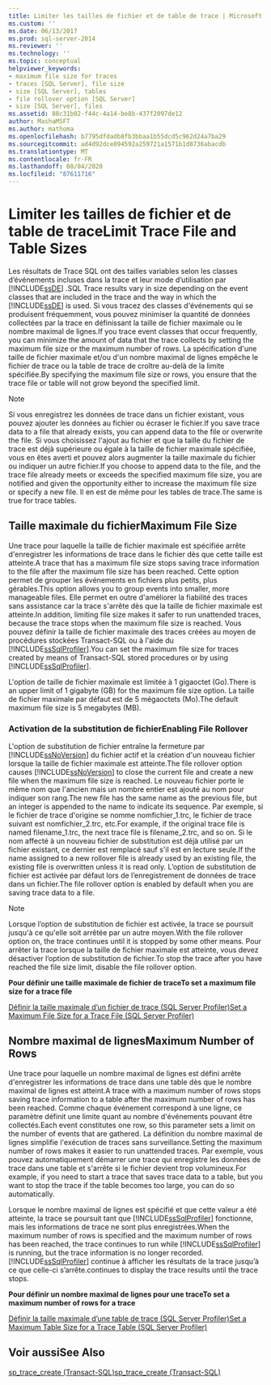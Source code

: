 ```yaml
---
title: Limiter les tailles de fichier et de table de trace | Microsoft Docs
ms.custom: ''
ms.date: 06/13/2017
ms.prod: sql-server-2014
ms.reviewer: ''
ms.technology: ''
ms.topic: conceptual
helpviewer_keywords:
- maximum file size for traces
- traces [SQL Server], file size
- size [SQL Server], tables
- file rollover option [SQL Server]
- size [SQL Server], files
ms.assetid: 88c31b02-f44c-4a14-be8b-437f2097de12
author: MashaMSFT
ms.author: mathoma
ms.openlocfilehash: b7795dfdadb8fb3bbaa1b55dcd5c962d24a7ba29
ms.sourcegitcommit: ad4d92dce894592a259721a1571b1d8736abacdb
ms.translationtype: MT
ms.contentlocale: fr-FR
ms.lasthandoff: 08/04/2020
ms.locfileid: "87611716"
---
```

# <a name="limit-trace-file-and-table-sizes"></a><span data-ttu-id="c764a-102">Limiter les tailles de fichier et de table de trace</span><span class="sxs-lookup"><span data-stu-id="c764a-102">Limit Trace File and Table Sizes</span></span>
  <span data-ttu-id="c764a-103">Les résultats de Trace SQL ont des tailles variables selon les classes d’événements incluses dans la trace et leur mode d’utilisation par [!INCLUDE[ssDE](../../includes/ssde-md.md)] .</span><span class="sxs-lookup"><span data-stu-id="c764a-103">SQL Trace results vary in size depending on the event classes that are included in the trace and the way in which the [!INCLUDE[ssDE](../../includes/ssde-md.md)] is used.</span></span> <span data-ttu-id="c764a-104">Si vous tracez des classes d'événements qui se produisent fréquemment, vous pouvez minimiser la quantité de données collectées par la trace en définissant la taille de fichier maximale ou le nombre maximal de lignes.</span><span class="sxs-lookup"><span data-stu-id="c764a-104">If you trace event classes that occur frequently, you can minimize the amount of data that the trace collects by setting the maximum file size or the maximum number of rows.</span></span> <span data-ttu-id="c764a-105">La spécification d'une taille de fichier maximale et/ou d'un nombre maximal de lignes empêche le fichier de trace ou la table de trace de croître au-delà de la limite spécifiée.</span><span class="sxs-lookup"><span data-stu-id="c764a-105">By specifying the maximum file size or rows, you ensure that the trace file or table will not grow beyond the specified limit.</span></span>  
  
> [!NOTE]  
>  <span data-ttu-id="c764a-106">Si vous enregistrez les données de trace dans un fichier existant, vous pouvez ajouter les données au fichier ou écraser le fichier.</span><span class="sxs-lookup"><span data-stu-id="c764a-106">If you save trace data to a file that already exists, you can append data to the file or overwrite the file.</span></span> <span data-ttu-id="c764a-107">Si vous choisissez l'ajout au fichier et que la taille du fichier de trace est déjà supérieure ou égale à la taille de fichier maximale spécifiée, vous en êtes averti et pouvez alors augmenter la taille maximale du fichier ou indiquer un autre fichier.</span><span class="sxs-lookup"><span data-stu-id="c764a-107">If you choose to append data to the file, and the trace file already meets or exceeds the specified maximum file size, you are notified and given the opportunity either to increase the maximum file size or specify a new file.</span></span> <span data-ttu-id="c764a-108">Il en est de même pour les tables de trace.</span><span class="sxs-lookup"><span data-stu-id="c764a-108">The same is true for trace tables.</span></span>  
  
## <a name="maximum-file-size"></a><span data-ttu-id="c764a-109">Taille maximale du fichier</span><span class="sxs-lookup"><span data-stu-id="c764a-109">Maximum File Size</span></span>  
 <span data-ttu-id="c764a-110">Une trace pour laquelle la taille de fichier maximale est spécifiée arrête d'enregistrer les informations de trace dans le fichier dès que cette taille est atteinte.</span><span class="sxs-lookup"><span data-stu-id="c764a-110">A trace that has a maximum file size stops saving trace information to the file after the maximum file size has been reached.</span></span> <span data-ttu-id="c764a-111">Cette option permet de grouper les événements en fichiers plus petits, plus gérables.</span><span class="sxs-lookup"><span data-stu-id="c764a-111">This option allows you to group events into smaller, more manageable files.</span></span> <span data-ttu-id="c764a-112">Elle permet en outre d'améliorer la fiabilité des traces sans assistance car la trace s'arrête dès que la taille de fichier maximale est atteinte.</span><span class="sxs-lookup"><span data-stu-id="c764a-112">In addition, limiting file size makes it safer to run unattended traces, because the trace stops when the maximum file size is reached.</span></span> <span data-ttu-id="c764a-113">Vous pouvez définir la taille de fichier maximale des traces créées au moyen de procédures stockées Transact-SQL ou à l'aide du [!INCLUDE[ssSqlProfiler](../../includes/sssqlprofiler-md.md)].</span><span class="sxs-lookup"><span data-stu-id="c764a-113">You can set the maximum file size for traces created by means of Transact-SQL stored procedures or by using [!INCLUDE[ssSqlProfiler](../../includes/sssqlprofiler-md.md)].</span></span>  
  
 <span data-ttu-id="c764a-114">L'option de taille de fichier maximale est limitée à 1 gigaoctet (Go).</span><span class="sxs-lookup"><span data-stu-id="c764a-114">There is an upper limit of 1 gigabyte (GB) for the maximum file size option.</span></span> <span data-ttu-id="c764a-115">La taille de fichier maximale par défaut est de 5 mégaoctets (Mo).</span><span class="sxs-lookup"><span data-stu-id="c764a-115">The default maximum file size is 5 megabytes (MB).</span></span>  
  
### <a name="enabling-file-rollover"></a><span data-ttu-id="c764a-116">Activation de la substitution de fichier</span><span class="sxs-lookup"><span data-stu-id="c764a-116">Enabling File Rollover</span></span>  
 <span data-ttu-id="c764a-117">L'option de substitution de fichier entraîne la fermeture par [!INCLUDE[ssNoVersion](../../includes/ssnoversion-md.md)] du fichier actif et la création d'un nouveau fichier lorsque la taille de fichier maximale est atteinte.</span><span class="sxs-lookup"><span data-stu-id="c764a-117">The file rollover option causes [!INCLUDE[ssNoVersion](../../includes/ssnoversion-md.md)] to close the current file and create a new file when the maximum file size is reached.</span></span> <span data-ttu-id="c764a-118">Le nouveau fichier porte le même nom que l'ancien mais un nombre entier est ajouté au nom pour indiquer son rang.</span><span class="sxs-lookup"><span data-stu-id="c764a-118">The new file has the same name as the previous file, but an integer is appended to the name to indicate its sequence.</span></span> <span data-ttu-id="c764a-119">Par exemple, si le fichier de trace d'origine se nomme nomfichier_1.trc, le fichier de trace suivant est nomfichier_2.trc, etc.</span><span class="sxs-lookup"><span data-stu-id="c764a-119">For example, if the original trace file is named filename_1.trc, the next trace file is filename_2.trc, and so on.</span></span> <span data-ttu-id="c764a-120">Si le nom affecté à un nouveau fichier de substitution est déjà utilisé par un fichier existant, ce dernier est remplacé sauf s'il est en lecture seule.</span><span class="sxs-lookup"><span data-stu-id="c764a-120">If the name assigned to a new rollover file is already used by an existing file, the existing file is overwritten unless it is read only.</span></span> <span data-ttu-id="c764a-121">L’option de substitution de fichier est activée par défaut lors de l’enregistrement de données de trace dans un fichier.</span><span class="sxs-lookup"><span data-stu-id="c764a-121">The file rollover option is enabled by default when you are saving trace data to a file.</span></span>  
  
> [!NOTE]  
>  <span data-ttu-id="c764a-122">Lorsque l’option de substitution de fichier est activée, la trace se poursuit jusqu'à ce qu'elle soit arrêtée par un autre moyen.</span><span class="sxs-lookup"><span data-stu-id="c764a-122">With the file rollover option on, the trace continues until it is stopped by some other means.</span></span> <span data-ttu-id="c764a-123">Pour arrêter la trace lorsque la taille de fichier maximale est atteinte, vous devez désactiver l’option de substitution de fichier.</span><span class="sxs-lookup"><span data-stu-id="c764a-123">To stop the trace after you have reached the file size limit, disable the file rollover option.</span></span>  
  
 <span data-ttu-id="c764a-124">**Pour définir une taille maximale de fichier de trace**</span><span class="sxs-lookup"><span data-stu-id="c764a-124">**To set a maximum file size for a trace file**</span></span>  
  
 [<span data-ttu-id="c764a-125">Définir la taille maximale d’un fichier de trace &#40;SQL Server Profiler&#41;</span><span class="sxs-lookup"><span data-stu-id="c764a-125">Set a Maximum File Size for a Trace File &#40;SQL Server Profiler&#41;</span></span>](../../tools/sql-server-profiler/set-a-maximum-file-size-for-a-trace-file-sql-server-profiler.md)  
  
## <a name="maximum-number-of-rows"></a><span data-ttu-id="c764a-126">Nombre maximal de lignes</span><span class="sxs-lookup"><span data-stu-id="c764a-126">Maximum Number of Rows</span></span>  
 <span data-ttu-id="c764a-127">Une trace pour laquelle un nombre maximal de lignes est défini arrête d'enregistrer les informations de trace dans une table dès que le nombre maximal de lignes est atteint.</span><span class="sxs-lookup"><span data-stu-id="c764a-127">A trace with a maximum number of rows stops saving trace information to a table after the maximum number of rows has been reached.</span></span> <span data-ttu-id="c764a-128">Comme chaque événement correspond à une ligne, ce paramètre définit une limite quant au nombre d'événements pouvant être collectés.</span><span class="sxs-lookup"><span data-stu-id="c764a-128">Each event constitutes one row, so this parameter sets a limit on the number of events that are gathered.</span></span> <span data-ttu-id="c764a-129">La définition du nombre maximal de lignes simplifie l'exécution de traces sans surveillance.</span><span class="sxs-lookup"><span data-stu-id="c764a-129">Setting the maximum number of rows makes it easier to run unattended traces.</span></span> <span data-ttu-id="c764a-130">Par exemple, vous pouvez automatiquement démarrer une trace qui enregistre les données de trace dans une table et s'arrête si le fichier devient trop volumineux.</span><span class="sxs-lookup"><span data-stu-id="c764a-130">For example, if you need to start a trace that saves trace data to a table, but you want to stop the trace if the table becomes too large, you can do so automatically.</span></span>  
  
 <span data-ttu-id="c764a-131">Lorsque le nombre maximal de lignes est spécifié et que cette valeur a été atteinte, la trace se poursuit tant que [!INCLUDE[ssSqlProfiler](../../includes/sssqlprofiler-md.md)] fonctionne, mais les informations de trace ne sont plus enregistrées.</span><span class="sxs-lookup"><span data-stu-id="c764a-131">When the maximum number of rows is specified and the maximum number of rows has been reached, the trace continues to run while [!INCLUDE[ssSqlProfiler](../../includes/sssqlprofiler-md.md)] is running, but the trace information is no longer recorded.</span></span> [!INCLUDE[ssSqlProfiler](../../includes/sssqlprofiler-md.md)] <span data-ttu-id="c764a-132">continue à afficher les résultats de la trace jusqu’à ce que celle-ci s’arrête.</span><span class="sxs-lookup"><span data-stu-id="c764a-132">continues to display the trace results until the trace stops.</span></span>  
  
 <span data-ttu-id="c764a-133">**Pour définir un nombre maximal de lignes pour une trace**</span><span class="sxs-lookup"><span data-stu-id="c764a-133">**To set a maximum number of rows for a trace**</span></span>  
  
 [<span data-ttu-id="c764a-134">Définir la taille maximale d’une table de trace &#40;SQL Server Profiler&#41;</span><span class="sxs-lookup"><span data-stu-id="c764a-134">Set a Maximum Table Size for a Trace Table &#40;SQL Server Profiler&#41;</span></span>](../../tools/sql-server-profiler/set-a-maximum-table-size-for-a-trace-table-sql-server-profiler.md)  
  
## <a name="see-also"></a><span data-ttu-id="c764a-135">Voir aussi</span><span class="sxs-lookup"><span data-stu-id="c764a-135">See Also</span></span>  
 [<span data-ttu-id="c764a-136">sp_trace_create &#40;Transact-SQL&#41;</span><span class="sxs-lookup"><span data-stu-id="c764a-136">sp_trace_create &#40;Transact-SQL&#41;</span></span>](/sql/relational-databases/system-stored-procedures/sp-trace-create-transact-sql)  
  
  
